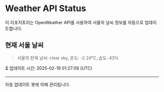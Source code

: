 
# Weather API Status

이 리포지토리는 OpenWeather API를 사용하여 서울의 날씨 정보를 자동으로 업데이트합니다.

## 현재 서울 날씨
> 서울의 현재 날씨: clear sky, 온도: -2.24°C, 습도: 43%

⏳ 업데이트 시간: 2025-02-19 01:27:08 (UTC)

---
자동 업데이트 봇에 의해 관리됩니다.
